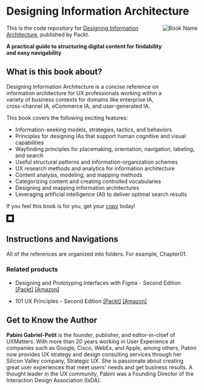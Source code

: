 # Designing Information Architecture

<a href="https://www.packtpub.com/en-us/product/designing-information-architecture-9781838827199"><img src="https://content.packt.com/_/image/original/B14432/cover_image.jpg?version=1743149721" alt="Book Name" height="256px" align="right"></a>

This is the code repository for [Designing Information Architecture](https://www.packtpub.com/en-us/product/designing-information-architecture-9781838827199), published by Packt.

**A practical guide to structuring digital content for findability and easy navigability**

## What is this book about?
Designing Information Architecture is a concise reference on information architecture for UX professionals working within a variety of business contexts for domains like enterprise IA, cross-channel IA, eCommerce IA, and user-generated IA.

This book covers the following exciting features:
* Information-seeking models, strategies, tactics, and behaviors
* Principles for designing IAs that support human cognitive and visual capabilities
* Wayfinding principles for placemaking, orientation, navigation, labeling, and search
* Useful structural patterns and information-organization schemes
* UX research methods and analytics for information architecture
* Content analysis, modeling, and mapping methods
* Categorizing content and creating controlled vocabularies
* Designing and mapping information architectures
* Leveraging artificial intelligence (AI) to deliver optimal search results

If you feel this book is for you, get your [copy](https://www.amazon.com/Designing-Information-Architecture-structuring-information/dp/1838827196) today!

<a href="https://www.packtpub.com/?utm_source=github&utm_medium=banner&utm_campaign=GitHubBanner"><img src="https://raw.githubusercontent.com/PacktPublishing/GitHub/master/GitHub.png" 
alt="https://www.packtpub.com/" border="5" /></a>


## Instructions and Navigations
All of the references are organized into folders. For example, Chapter01.

### Related products <Other books you may enjoy>
* Designing and Prototyping Interfaces with Figma - Second Edition [[Packt]](https://www.packtpub.com/en-us/product/designing-and-prototyping-interfaces-with-figma-9781835464601) [[Amazon]](https://www.amazon.com/Designing-Prototyping-Interfaces-Figma-Second/dp/1835464602)

* 101 UX Principles – Second Edition [[Packt]](https://www.packtpub.com/en-us/product/101-ux-principles-2nd-edition-9781803234885) [[Amazon]](https://www.amazon.com/dp/1803234881)

## Get to Know the Author
**Pabini Gabriel-Petit** is the founder, publisher, and editor-in-chief of UXMatters. With more than 20 years working in User Experience at companies such as Google, Cisco, WebEx, and Apple, among others, Pabini now provides UX strategy and design consulting services through her Silicon Valley company, Strategic UX. She is passionate about creating great user experiences that meet users' needs and get business results. A thought leader in the UX community, Pabini was a Founding Director of the Interaction Design Association (IxDA).
